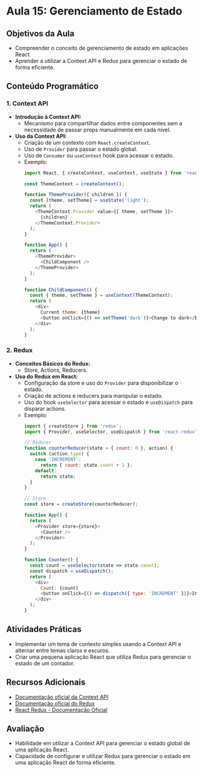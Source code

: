 # Aula 15: Gerenciamento de Estado

## Objetivos da Aula

- Compreender o conceito de gerenciamento de estado em aplicações React.
- Aprender a utilizar a Context API e Redux para gerenciar o estado de forma eficiente.

## Conteúdo Programático

### 1. Context API

- **Introdução à Context API:**
  - Mecanismo para compartilhar dados entre componentes sem a necessidade de passar props manualmente em cada nível.
- **Uso da Context API:**
  - Criação de um contexto com `React.createContext`.
  - Uso de `Provider` para passar o estado global.
  - Uso de `Consumer` ou `useContext` hook para acessar o estado.
  - Exemplo:
    ```javascript
    import React, { createContext, useContext, useState } from 'react';

    const ThemeContext = createContext();

    function ThemeProvider({ children }) {
      const [theme, setTheme] = useState('light');
      return (
        <ThemeContext.Provider value={{ theme, setTheme }}>
          {children}
        </ThemeContext.Provider>
      );
    }

    function App() {
      return (
        <ThemeProvider>
          <ChildComponent />
        </ThemeProvider>
      );
    }

    function ChildComponent() {
      const { theme, setTheme } = useContext(ThemeContext);
      return (
        <div>
          Current theme: {theme}
          <button onClick={() => setTheme('dark')}>Change to dark</button>
        </div>
      );
    }
    ```

### 2. Redux

- **Conceitos Básicos do Redux:**
  - Store, Actions, Reducers.
- **Uso do Redux em React:**
  - Configuração da store e uso do `Provider` para disponibilizar o estado.
  - Criação de actions e reducers para manipular o estado.
  - Uso do hook `useSelector` para acessar o estado e `useDispatch` para disparar actions.
  - Exemplo:
    ```javascript
    import { createStore } from 'redux';
    import { Provider, useSelector, useDispatch } from 'react-redux';

    // Reducer
    function counterReducer(state = { count: 0 }, action) {
      switch (action.type) {
        case 'INCREMENT':
          return { count: state.count + 1 };
        default:
          return state;
      }
    }

    // Store
    const store = createStore(counterReducer);

    function App() {
      return (
        <Provider store={store}>
          <Counter />
        </Provider>
      );
    }

    function Counter() {
      const count = useSelector(state => state.count);
      const dispatch = useDispatch();
      return (
        <div>
          Count: {count}
          <button onClick={() => dispatch({ type: 'INCREMENT' })}>Increment</button>
        </div>
      );
    }
    ```

## Atividades Práticas

- Implementar um tema de contexto simples usando a Context API e alternar entre temas claros e escuros.
- Criar uma pequena aplicação React que utiliza Redux para gerenciar o estado de um contador.

## Recursos Adicionais

- [Documentação oficial da Context API](https://reactjs.org/docs/context.html)
- [Documentação oficial do Redux](https://redux.js.org/introduction/getting-started)
- [React Redux - Documentação Oficial](https://react-redux.js.org/introduction/quick-start)

## Avaliação

- Habilidade em utilizar a Context API para gerenciar o estado global de uma aplicação React.
- Capacidade de configurar e utilizar Redux para gerenciar o estado em uma aplicação React de forma eficiente.
